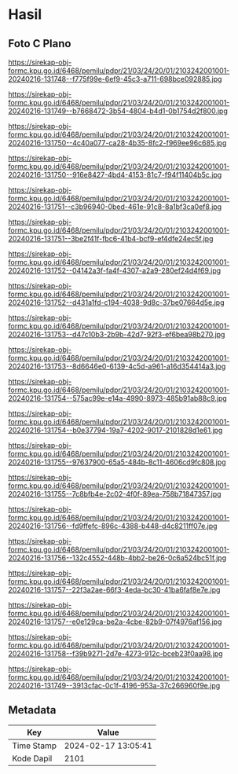 # Hasil

## Foto C Plano

https://sirekap-obj-formc.kpu.go.id/6468/pemilu/pdpr/21/03/24/20/01/2103242001001-20240216-131748--f775f99e-6ef9-45c3-a711-698bce092885.jpg

https://sirekap-obj-formc.kpu.go.id/6468/pemilu/pdpr/21/03/24/20/01/2103242001001-20240216-131749--b7668472-3b54-4804-b4d1-0b1754d2f800.jpg

https://sirekap-obj-formc.kpu.go.id/6468/pemilu/pdpr/21/03/24/20/01/2103242001001-20240216-131750--4c40a077-ca28-4b35-8fc2-f969ee96c685.jpg

https://sirekap-obj-formc.kpu.go.id/6468/pemilu/pdpr/21/03/24/20/01/2103242001001-20240216-131750--916e8427-4bd4-4153-81c7-f94f11404b5c.jpg

https://sirekap-obj-formc.kpu.go.id/6468/pemilu/pdpr/21/03/24/20/01/2103242001001-20240216-131751--c3b96940-0bed-461e-91c8-8a1bf3ca0ef8.jpg

https://sirekap-obj-formc.kpu.go.id/6468/pemilu/pdpr/21/03/24/20/01/2103242001001-20240216-131751--3be2f41f-fbc6-41b4-bcf9-ef4dfe24ec5f.jpg

https://sirekap-obj-formc.kpu.go.id/6468/pemilu/pdpr/21/03/24/20/01/2103242001001-20240216-131752--04142a3f-fa4f-4307-a2a9-280ef24d4f69.jpg

https://sirekap-obj-formc.kpu.go.id/6468/pemilu/pdpr/21/03/24/20/01/2103242001001-20240216-131752--d431a1fd-c194-4038-9d8c-37be07664d5e.jpg

https://sirekap-obj-formc.kpu.go.id/6468/pemilu/pdpr/21/03/24/20/01/2103242001001-20240216-131753--d47c10b3-2b9b-42d7-92f3-ef6bea98b270.jpg

https://sirekap-obj-formc.kpu.go.id/6468/pemilu/pdpr/21/03/24/20/01/2103242001001-20240216-131753--8d6646e0-6139-4c5d-a961-a16d354414a3.jpg

https://sirekap-obj-formc.kpu.go.id/6468/pemilu/pdpr/21/03/24/20/01/2103242001001-20240216-131754--575ac99e-e14a-4990-8973-485b91ab88c9.jpg

https://sirekap-obj-formc.kpu.go.id/6468/pemilu/pdpr/21/03/24/20/01/2103242001001-20240216-131754--b0e37794-19a7-4202-9017-2101828d1e61.jpg

https://sirekap-obj-formc.kpu.go.id/6468/pemilu/pdpr/21/03/24/20/01/2103242001001-20240216-131755--97637900-65a5-484b-8c11-4606cd9fc808.jpg

https://sirekap-obj-formc.kpu.go.id/6468/pemilu/pdpr/21/03/24/20/01/2103242001001-20240216-131755--7c8bfb4e-2c02-4f0f-89ea-758b71847357.jpg

https://sirekap-obj-formc.kpu.go.id/6468/pemilu/pdpr/21/03/24/20/01/2103242001001-20240216-131756--fd9ffefc-896c-4388-b448-d4c8211ff07e.jpg

https://sirekap-obj-formc.kpu.go.id/6468/pemilu/pdpr/21/03/24/20/01/2103242001001-20240216-131756--132c4552-448b-4bb2-be26-0c6a524bc51f.jpg

https://sirekap-obj-formc.kpu.go.id/6468/pemilu/pdpr/21/03/24/20/01/2103242001001-20240216-131757--22f3a2ae-66f3-4eda-bc30-41ba6faf8e7e.jpg

https://sirekap-obj-formc.kpu.go.id/6468/pemilu/pdpr/21/03/24/20/01/2103242001001-20240216-131757--e0e129ca-be2a-4cbe-82b9-07f4976af156.jpg

https://sirekap-obj-formc.kpu.go.id/6468/pemilu/pdpr/21/03/24/20/01/2103242001001-20240216-131758--f39b9271-2d7e-4273-912c-bceb23f0aa98.jpg

https://sirekap-obj-formc.kpu.go.id/6468/pemilu/pdpr/21/03/24/20/01/2103242001001-20240216-131749--3913cfac-0c1f-4196-953a-37c266960f9e.jpg


## Metadata

| Key        | Value               |
| ---------- | ------------------- |
| Time Stamp | 2024-02-17 13:05:41 |
| Kode Dapil | 2101                |




